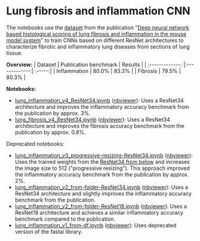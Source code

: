 # Lung fibrosis and inflammation CNN

The notebooks use the [dataset](https://osf.io/28qbc/) from the publication "[Deep neural network based histological scoring of lung fibrosis and inflammation in the mouse model system](https://journals.plos.org/plosone/article?id=10.1371/journal.pone.0202708)" to train CNNs based on different ResNet architectures to characterize fibrotic and inflammatory lung diseases from sections of lung tissue.

**Overview:**
| Dataset | Publication benchmark | Results |
| :-------------: |:-------------:| :-----:|
| Inflammation | 80.0% | 83.3% |
| Fibrosis | 79.5% | 80.3% |

**Notebooks:**
* [lung_inflammation_v4_ResNet34.ipynb](https://github.com/MicPie/lung/blob/master/lung_inflammation_v4_ResNet34.ipynb) ([nbviewer](https://nbviewer.jupyter.org/github/MicPie/lung/blob/master/lung_inflammation_v4_ResNet34.ipynb)): Uses a ResNet34 architecture and improves the inflammatory accuracy benchmark from the publication by approx. 3%.
* [lung_fibrosis_v4_ResNet34.ipynb](https://github.com/MicPie/lung/blob/master/lung_fibrosis_v4_ResNet34.ipynb) ([nbviewer](https://nbviewer.jupyter.org/github/MicPie/lung/blob/master/lung_fibrosis_v4_ResNet34.ipynb)): Uses a ResNet34 architecture and improves the fibrosis accuracy benchmark from the publication by approx. 0.8%.

Deprecated notebooks:
* [lung_inflammation_v3_progressive-resizing-ResNet34.ipynb](https://github.com/MicPie/lung/blob/master/lung_inflammation_v3_progressive-resizing-ResNet34.ipynb) ([nbviewer](https://nbviewer.jupyter.org/github/MicPie/lung/blob/master/lung_inflammation_v3_progressive-resizing-ResNet34.ipynb)): Uses the trained weights from the [ResNet34 from below](https://github.com/MicPie/lung/blob/master/lung_inflammation_v2_from-folder-ResNet34.ipynb) and increases the image size to 512 ("progressive resizing"). This approach improved the inflammatory accuracy benchmark from the publication by approx. 2%.
* [lung_inflammation_v2_from-folder-ResNet34.ipynb](https://github.com/MicPie/lung/blob/master/lung_inflammation_v2_from-folder-ResNet34.ipynb) ([nbviewer](https://nbviewer.jupyter.org/github/MicPie/lung/blob/master/lung_inflammation_v2_from-folder-ResNet34.ipynb)): Uses a ResNet34 architecture and slightly improves the inflammatory accuracy benchmark from the publication.
* [lung_inflammation_v2_from-folder-ResNet18.ipynb](https://github.com/MicPie/lung/blob/master/lung_inflammation_v2_from-folder-ResNet18.ipynb) ([nbviewer](https://nbviewer.jupyter.org/github/MicPie/lung/blob/master/lung_inflammation_v2_from-folder-ResNet18.ipynb)): Uses a ResNet18 architecture and achieves a similar inflammatory accuracy benchmark compared to the publication.
* [lung_inflammation_v1_from-df.ipynb]() ([nbviewer](https://nbviewer.jupyter.org/github/MicPie/lung/blob/master/lung_inflammation_v1_from-df.ipynb)): Uses deprecated version of the fastai library.

